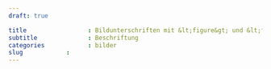 ```yaml
---
draft: true

title                 : Bildunterschriften mit &lt;figure&gt; und &lt;figcaption&gt;
subtitle              : Beschriftung
categories            : bilder
slug            : 
---
```


<!--more-->

